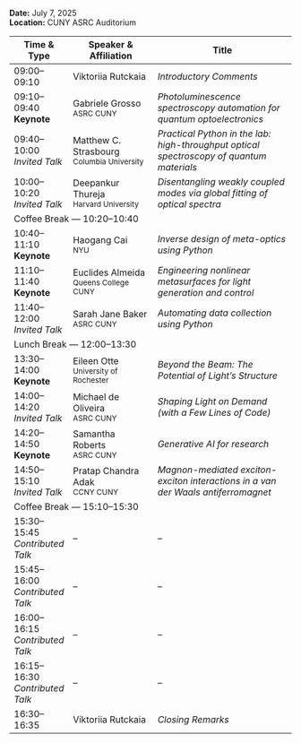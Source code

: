 <p><strong>Date:</strong> July 7, 2025<br>
<strong>Location:</strong> CUNY ASRC Auditorium</p>

<table class="schedule-table">
  <thead>
    <tr>
      <th style="width: 18%;">Time & Type</th>
      <th style="width: 30%;">Speaker & Affiliation</th>
      <th>Title</th>
    </tr>
  </thead>
  <tbody>
    <tr>
      <td>09:00–09:10</td>
      <td>Viktoriia Rutckaia</td>
      <td><em>Introductory Comments</em></td>
    </tr>
    <tr class="keynote-row">
      <td>09:10–09:40<br><strong>Keynote</strong></td>
      <td>Gabriele Grosso<br><small>ASRC CUNY</small></td>
      <td><em>Photoluminescence spectroscopy automation for quantum optoelectronics</em></td>
    </tr>
    <tr class="invited-row">
      <td>09:40–10:00<br><em>Invited Talk</em></td>
      <td>Matthew C. Strasbourg<br><small>Columbia University</small></td>
      <td><em>Practical Python in the lab: high-throughput optical spectroscopy of quantum materials</em></td>
    </tr>
    <tr class="invited-row">
      <td>10:00–10:20<br><em>Invited Talk</em></td>
      <td>Deepankur Thureja<br><small>Harvard University</small></td>
      <td><em>Disentangling weakly coupled modes via global fitting of optical spectra</em></td>
    </tr>
    <tr><td colspan="3" class="break">Coffee Break — 10:20–10:40</td></tr>
    <tr class="keynote-row">
      <td>10:40–11:10<br><strong>Keynote</strong></td>
      <td>Haogang Cai<br><small>NYU</small></td>
      <td><em>Inverse design of meta-optics using Python</em></td>
    </tr>
    <tr class="keynote-row">
      <td>11:10–11:40<br><strong>Keynote</strong></td>
      <td>Euclides Almeida<br><small>Queens College CUNY</small></td>
      <td><em>Engineering nonlinear metasurfaces for light generation and control</em></td>
    </tr>
    <tr class="invited-row">
      <td>11:40–12:00<br><em>Invited Talk</em></td>
      <td>Sarah Jane Baker<br><small>ASRC CUNY</small></td>
      <td><em>Automating data collection using Python</em></td>
    </tr>
    <tr><td colspan="3" class="break">Lunch Break — 12:00–13:30</td></tr>
    <tr class="keynote-row">
      <td>13:30–14:00<br><strong>Keynote</strong></td>
      <td>Eileen Otte<br><small>University of Rochester</small></td>
      <td><em>Beyond the Beam: The Potential of Light’s Structure</em></td>
    </tr>
    <tr class="invited-row">
      <td>14:00–14:20<br><em>Invited Talk</em></td>
      <td>Michael de Oliveira<br><small>ASRC CUNY</small></td>
      <td><em>Shaping Light on Demand (with a Few Lines of Code)</em></td>
    </tr>
    <tr class="keynote-row">
      <td>14:20–14:50<br><strong>Keynote</strong></td>
      <td>Samantha Roberts<br><small>ASRC CUNY</small></td>
      <td><em>Generative AI for research</em></td>
    </tr>
    <tr class="invited-row">
      <td>14:50–15:10<br><em>Invited Talk</em></td>
      <td>Pratap Chandra Adak<br><small>CCNY CUNY</small></td>
      <td><em>Magnon-mediated exciton-exciton interactions in a van der Waals antiferromagnet</em></td>
    </tr>
    <tr><td colspan="3" class="break">Coffee Break — 15:10–15:30</td></tr>
    <tr>
      <td>15:30–15:45<br><em>Contributed Talk</em></td>
      <td>–</td>
      <td>–</td>
    </tr>
    <tr>
      <td>15:45–16:00<br><em>Contributed Talk</em></td>
      <td>–</td>
      <td>–</td>
    </tr>
    <tr>
      <td>16:00–16:15<br><em>Contributed Talk</em></td>
      <td>–</td>
      <td>–</td>
    </tr>
    <tr>
      <td>16:15–16:30<br><em>Contributed Talk</em></td>
      <td>–</td>
      <td>–</td>
    </tr>
    <tr>
      <td>16:30–16:35</td>
      <td>Viktoriia Rutckaia<br></td>
      <td><em>Closing Remarks</em></td>
    </tr>
  </tbody>
</table>
